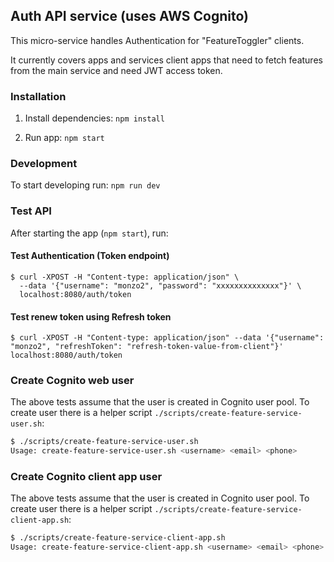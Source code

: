## Auth API service (uses AWS Cognito)

This micro-service handles Authentication for "FeatureToggler" clients.

It currently covers apps and services client apps that need to fetch features from the main service and need JWT access token.

### Installation

1. Install dependencies: `npm install`

2. Run app: `npm start`

### Development

To start developing run: `npm run dev`


### Test API

After starting the app (`npm start`), run:

#### Test Authentication (Token endpoint)

```
$ curl -XPOST -H "Content-type: application/json" \
  --data '{"username": "monzo2", "password": "xxxxxxxxxxxxxx"}' \
  localhost:8080/auth/token
```

#### Test renew token using Refresh token
```
$ curl -XPOST -H "Content-type: application/json" --data '{"username": "monzo2", "refreshToken": "refresh-token-value-from-client"}' localhost:8080/auth/token
```


### Create Cognito web user

The above tests assume that the user is created in Cognito user pool. To create user there is a helper script `./scripts/create-feature-service-user.sh`:

```bash
$ ./scripts/create-feature-service-user.sh
Usage: create-feature-service-user.sh <username> <email> <phone>
```

### Create Cognito client app user

The above tests assume that the user is created in Cognito user pool. To create user there is a helper script `./scripts/create-feature-service-client-app.sh`:

```bash
$ ./scripts/create-feature-service-client-app.sh
Usage: create-feature-service-client-app.sh <username> <email> <phone>
```
